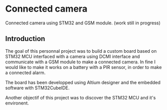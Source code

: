 # Connected camera

Connected camera using STM32 and GSM module. (work still in progress)

## Introduction

The goal of this personnal project was to build a custom board based on STM32 MCU interfaced with a camera using DCMI interface and communicate with a GSM module to make a connected camera.
In fine I would like to make it works on a battery with a PIR sensor, in order to make a connected alarm.

The board has been developped using Altium designer and the embedded software with STM32CubeIDE.

Another objectif of this project was to discover the STM32 MCU and it's environent.

